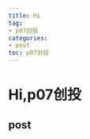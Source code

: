 ```yaml
---
title: Hi
tag: 
- p07创投
categories:
- post
toc: p07创投
---
```

<h1 id="hip07创投">Hi,p07创投</h1>
<h2 id="post">post</h2>
